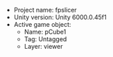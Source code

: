 <!-- UNITY CODE ASSIST INSTRUCTIONS START -->
- Project name: fpslicer
- Unity version: Unity 6000.0.45f1
- Active game object:
  - Name: pCube1
  - Tag: Untagged
  - Layer: viewer
<!-- UNITY CODE ASSIST INSTRUCTIONS END -->